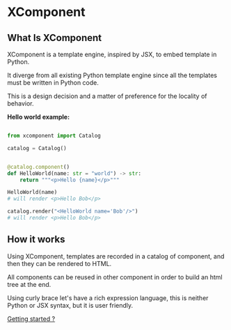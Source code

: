# XComponent

## What Is XComponent

XComponent is a template engine, inspired by JSX, to embed template in Python.

It diverge from all existing Python template engine since all the templates
must be written in Python code.

This is a design decision and a matter of preference for the locality of behavior.


**Hello world example:**

```python

from xcomponent import Catalog

catalog = Catalog()


@catalog.component()
def HelloWorld(name: str = "world") -> str:
    return """<p>Hello {name}</p>"""

HelloWorld(name)
# will render <p>Hello Bob</p>

catalog.render("<HelloWorld name='Bob'/>")
# will render <p>Hello Bob</p>
```

## How it works

Using XComponent, templates are recorded in a catalog of component, and then
they can be rendered to HTML.

All components can be reused in other component in order to build an html tree at the
end.


Using curly brace let's have a rich expression language, this is neither Python or
JSX syntax, but it is user friendly.

[Getting started ?](./getting_started.md)
